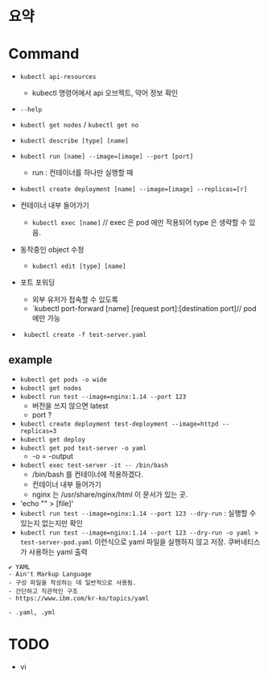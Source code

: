 # 요약

# Command
- `kubectl api-resources`
  - kubectl 명령어에서 api 오브젝트, 약어 정보 확인

- `--help`
- `kubectl get nodes` / `kubectl get no`
- `kubectl describe [type] [name]`
- `kubectl run [name] --image=[image] --port [port]`
  - run : 컨테이너를 하나만 실행할 때
- `kubectl create deployment [name] --image=[image] --replicas=[r]`

- 컨테이너 내부 들어가기
  - `kubectl exec [name]` // exec 은 pod 에만 적용되어 type 은 생략할 수 있음.
- 동작중인 object 수정
  - `kubectl edit [type] [name]`

- 포트 포워딩
  - 외부 유저가 접속할 수 있도록
  - `kubectl port-forward [name] [request port]:[destination port]// pod 에만 가능

- ` kubectl create -f test-server.yaml`
## example
- `kubectl get pods -o wide`
- `kubectl get nodes`
- `kubectl run test --image=nginx:1.14 --port 123`
  - 버전을 쓰지 않으면 latest
  - port ? 
- `kubectl create deployment test-deployment --image=httpd --replicas=3`
- `kubectl get deploy`
- `kubectl get pod test-server -o yaml`
  - -o = -output
- `kubectl exec test-server -it -- /bin/bash`
  - /bin/bash 를 컨테이너에 적용하겠다.
  - 컨테이너 내부 들어가기
  - nginx 는 /usr/share/nginx/html 이 문서가 있는 곳.
- 'echo "" > [file]'
- `kubectl run test --image=nginx:1.14 --port 123 --dry-run` : 실행할 수 있는지 없는지만 확인
- `kubectl run test --image=nginx:1.14 --port 123 --dry-run -o yaml > test-server-pod.yaml` 이런식으로 yaml 파일을 실행하지 않고 저장. 쿠버네티스가 사용하는 yaml 출력

```
✔ YAML
- Ain't Markup Language
- 구성 파일을 작성하는 데 일반적으로 사용됨.
- 간단하고 직관적인 구조
- https://www.ibm.com/kr-ko/topics/yaml

- .yaml, .yml
```

# TODO
- vi